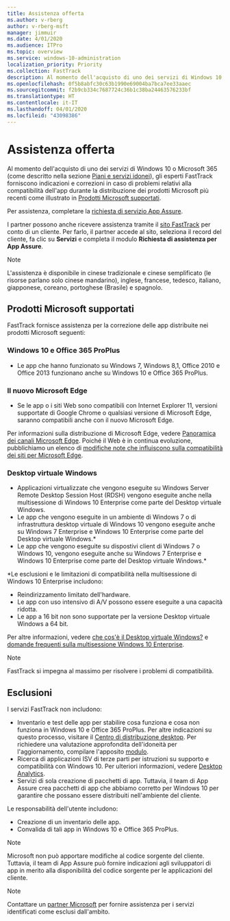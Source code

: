 ```yaml
---
title: Assistenza offerta
ms.author: v-rberg
author: v-rberg-msft
manager: jimmuir
ms.date: 4/01/2020
ms.audience: ITPro
ms.topic: overview
ms.service: windows-10-administration
localization_priority: Priority
ms.collection: FastTrack
description: Al momento dell'acquisto di uno dei servizi di Windows 10 o Microsoft 365, gli esperti FastTrack forniscono indicazioni e correzioni per la distribuzione di Windows 10 e Office 365 ProPlus e consentono di mantenersi aggiornati senza costi aggiuntivi (con un abbonamento idoneo).
ms.openlocfilehash: 0f5b8abfc30c63b1990e69004ba7bca7ee33aaec
ms.sourcegitcommit: f2b9cb334c7687724c36b1c38ba24463576233bf
ms.translationtype: HT
ms.contentlocale: it-IT
ms.lasthandoff: 04/01/2020
ms.locfileid: "43098386"
---
```

# <a name="assistance-offered"></a>Assistenza offerta  

Al momento dell'acquisto di uno dei servizi di Windows 10 o Microsoft 365 (come descritto nella sezione [Piani e servizi idonei](M365-eligible-services-and-plans.md)), gli esperti FastTrack forniscono indicazioni e correzioni in caso di problemi relativi alla compatibilità dell'app durante la distribuzione dei prodotti Microsoft più recenti come illustrato in [Prodotti Microsoft supportati](#supported-microsoft-products).

Per assistenza, completare la [richiesta di servizio App Assure](https://go.microsoft.com/fwlink/?linkid=2022721).

I partner possono anche ricevere assistenza tramite il [sito FastTrack](https://go.microsoft.com/fwlink/?linkid=780698) per conto di un cliente. Per farlo, il partner accede al sito, seleziona il record del cliente, fa clic su **Servizi** e completa il modulo **Richiesta di assistenza per App Assure**.

> [!NOTE]
> L'assistenza è disponibile in cinese tradizionale e cinese semplificato (le risorse parlano solo cinese mandarino), inglese, francese, tedesco, italiano, giapponese, coreano, portoghese (Brasile) e spagnolo. 

## <a name="supported-microsoft-products"></a>Prodotti Microsoft supportati

FastTrack fornisce assistenza per la correzione delle app distribuite nei prodotti Microsoft seguenti:

### <a name="windows-10-and-office-365-proplus"></a>Windows 10 e Office 365 ProPlus

- Le app che hanno funzionato su Windows 7, Windows 8,1, Office 2010 e Office 2013 funzionano anche su Windows 10 e Office 365 ProPlus.

### <a name="the-new-microsoft-edge"></a>Il nuovo Microsoft Edge

- Se le app o i siti Web sono compatibili con Internet Explorer 11, versioni supportate di Google Chrome o qualsiasi versione di Microsoft Edge, saranno compatibili anche con il nuovo Microsoft Edge.

Per informazioni sulla distribuzione di Microsoft Edge, vedere [Panoramica dei canali Microsoft Edge](https://docs.microsoft.com/DeployEdge/microsoft-edge-channels). Poiché il Web è in continua evoluzione, pubblichiamo un elenco di [modifiche note che influiscono sulla compatibilità dei siti per Microsoft Edge](https://docs.microsoft.com/microsoft-edge/web-platform/site-impacting-changes).

### <a name="windows-virtual-desktop"></a>Desktop virtuale Windows

- Applicazioni virtualizzate che vengono eseguite su Windows Server Remote Desktop Session Host (RDSH) vengono eseguite anche nella multisessione di Windows 10 Enterprise come parte del Desktop virtuale Windows.
- Le app che vengono eseguite in un ambiente di Windows 7 o di infrastruttura desktop virtuale di Windows 10 vengono eseguite anche su Windows 7 Enterprise e Windows 10 Enterprise come parte del Desktop virtuale Windows.*
- Le app che vengono eseguite su dispostivi client di Windows 7 o Windows 10, vengono eseguite anche su Windows 7 Enterprise e Windows 10 Enterprise come parte del Desktop virtuale Windows.\*

\*Le esclusioni e le limitazioni di compatibilità nella multisessione di Windows 10 Enterprise includono:
- Reindirizzamento limitato dell'hardware.
- Le app con uso intensivo di A/V possono essere eseguite a una capacità ridotta.
- Le app a 16 bit non sono supportate per la versione Desktop virtuale Windows a 64 bit.

Per altre informazioni, vedere [che cos'è il Desktop virtuale Windows?](https://docs.microsoft.com/azure/virtual-desktop/overview) e [domande frequenti sulla multisessione Windows 10 Enterprise](https://docs.microsoft.com/azure/virtual-desktop/windows-10-multisession-faq).

> [!NOTE]
> FastTrack si impegna al massimo per risolvere i problemi di compatibilità. 

## <a name="out-of-scope"></a>Esclusioni

I servizi FastTrack non includono:
- Inventario e test delle app per stabilire cosa funziona e cosa non funziona in Windows 10 e Office 365 ProPlus. Per altre indicazioni su questo processo, visitare il [Centro di distribuzione desktop](https://go.microsoft.com/fwlink/?linkid=2080140). Per richiedere una valutazione approfondita dell'idoneità per l'aggiornamento, compilare l'apposito [modulo](https://go.microsoft.com/fwlink/?linkid=2053818).
- Ricerca di applicazioni ISV di terze parti per istruzioni su supporto e compatibilità con Windows 10. Per ulteriori informazioni, vedere [Desktop Analytics](https://docs.microsoft.com/sccm/desktop-analytics/overview).
- Servizi di sola creazione di pacchetti di app. Tuttavia, il team di App Assure crea pacchetti di app che abbiamo corretto per Windows 10 per garantire che possano essere distribuiti nell'ambiente del cliente.

Le responsabilità dell'utente includono:
- Creazione di un inventario delle app.
- Convalida di tali app in Windows 10 e Office 365 ProPlus.

> [!NOTE]
> Microsoft non può apportare modifiche al codice sorgente del cliente. Tuttavia, il team di App Assure può fornire indicazioni agli sviluppatori di app in merito alla disponibilità del codice sorgente per le applicazioni del cliente.

> [!NOTE]
> Contattare un [partner Microsoft](https://go.microsoft.com/fwlink/?linkid=2080150) per fornire assistenza per i servizi identificati come esclusi dall'ambito.



